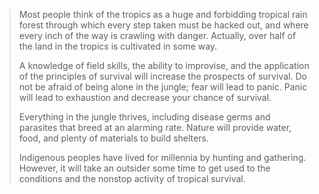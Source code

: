 > Most people think of the tropics as a huge and forbidding tropical rain forest through which every step taken must be hacked out, and where every inch of the way is crawling with danger. Actually, over half of the land in the tropics is cultivated in some way.
>
> A knowledge of field skills, the ability to improvise, and the application of the principles of survival will increase the prospects of survival. Do not be afraid of being alone in the jungle; fear will lead to panic. Panic will lead to exhaustion and decrease your chance of survival.
>
> Everything in the jungle thrives, including disease germs and parasites that breed at an alarming rate. Nature will provide water, food, and plenty of materials to build shelters.
>
> Indigenous peoples have lived for millennia by hunting and gathering. However, it will take an outsider some time to get used to the conditions and the nonstop activity of tropical survival.